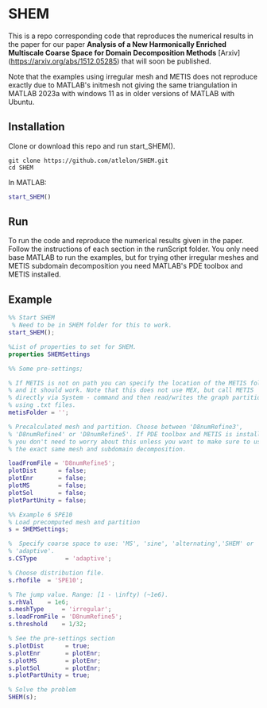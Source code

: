 # SHEM

This is a repo corresponding code that reproduces the numerical results in the paper for our paper **Analysis of a New Harmonically Enriched Multiscale Coarse Space for Domain Decomposition Methods**  [Arxiv] (https://arxiv.org/abs/1512.05285) that will soon be published. 

Note that the examples using irregular mesh and METIS does not reproduce exactly due to MATLAB's initmesh not giving the same triangulation in MATLAB 2023a with windows 11 as in older versions of MATLAB with Ubuntu. 

## Installation
Clone or download this repo and run start_SHEM().
```
git clone https://github.com/atlelon/SHEM.git
cd SHEM
```
In MATLAB:
```matlab
start_SHEM()
```
## Run
To run the code and reproduce the numerical results given in the paper. Follow the instructions of each section in the runScript folder. You only need base MATLAB to run the examples, but for trying other irregular meshes and METIS subdomain decomposition you need MATLAB's PDE toolbox and METIS installed.

## Example 
```matlab
%% Start SHEM
 % Need to be in SHEM folder for this to work.
start_SHEM();

%List of properties to set for SHEM.
properties SHEMSettings

%% Some pre-settings;

% If METIS is not on path you can specify the location of the METIS folder
% and it should work. Note that this does not use MEX, but call METIS 
% directly via System - command and then read/writes the graph partitioning
% using .txt files.
metisFolder = '';

% Precalculated mesh and partition. Choose between 'D8numRefine3',
% 'D8numRefine4' or 'D8numRefine5'. If PDE toolbox and METIS is installed
% you don't need to worry about this unless you want to make sure to use
% the exact same mesh and subdomain decomposition.

loadFromFile = 'D8numRefine5'; 
plotDist      = false;
plotEnr       = false;
plotMS        = false;
plotSol       = false;
plotPartUnity = false;

%% Example 6 SPE10
% Load precomputed mesh and partition
s = SHEMSettings; 

%  Specify coarse space to use: 'MS', 'sine', 'alternating','SHEM' or  
% 'adaptive'. 
s.CSType        = 'adaptive'; 

% Choose distribution file.
s.rhofile  = 'SPE10';     

% The jump value. Range: [1 - \infty) (~1e6).
s.rhVal    = 1e6;      
s.meshType     = 'irregular'; 
s.loadFromFile = 'D8numRefine5';
s.threshold    = 1/32;

% See the pre-settings section
s.plotDist      = true; 
s.plotEnr       = plotEnr;
s.plotMS        = plotEnr;
s.plotSol       = plotEnr;
s.plotPartUnity = true;

% Solve the problem
SHEM(s);
```

